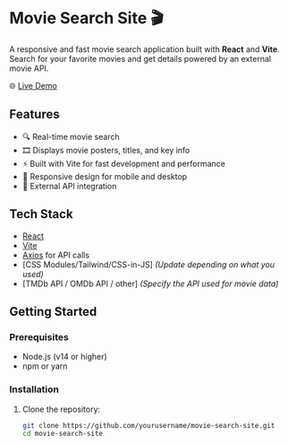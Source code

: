 # Movie Search Site 🎬

A responsive and fast movie search application built with **React** and **Vite**. Search for your favorite movies and get details powered by an external movie API.

🌐 [Live Demo](https://movie-search-site-pi.vercel.app/)

## Features

- 🔍 Real-time movie search
- 🎞️ Displays movie posters, titles, and key info
- ⚡ Built with Vite for fast development and performance
- 📱 Responsive design for mobile and desktop
- 🔗 External API integration

## Tech Stack

- [React](https://reactjs.org/)
- [Vite](https://vitejs.dev/)
- [Axios](https://axios-http.com/) for API calls
- [CSS Modules/Tailwind/CSS-in-JS] *(Update depending on what you used)*
- [TMDb API / OMDb API / other] *(Specify the API used for movie data)*

## Getting Started

### Prerequisites

- Node.js (v14 or higher)
- npm or yarn

### Installation

1. Clone the repository:
   ```bash
   git clone https://github.com/yourusername/movie-search-site.git
   cd movie-search-site
